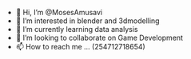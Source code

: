 - 👋 Hi, I’m @MosesAmusavi
- 👀 I’m interested in blender and 3dmodelling
- 🌱 I’m currently learning data analysis
- 💞️ I’m looking to collaborate on Game Development
- 📫 How to reach me ... (254712718654)

<!---
MosesAmusavi/MosesAmusavi is a ✨ special ✨ repository because its `README.md` (this file) appears on your GitHub profile.
You can click the Preview link to take a look at your changes.
--->
